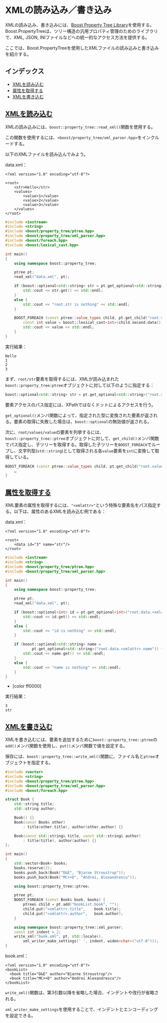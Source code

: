 # XMLの読み込み／書き込み
XMLの読み込み、書き込みには、[Boost Property Tree Library](http://www.boost.org/doc/libs/release/doc/html/property_tree.html)を使用する。Boost.PropertyTreeは、ツリー構造の汎用プロパティ管理のためのライブラリで、XML, JSON, INIファイルなどへの統一的なアクセス方法を提供する。

ここでは、Boost.PropertyTreeを使用したXMLファイルの読み込みと書き込みを紹介する。


## インデックス
- [XMLを読み込む](#read)
- [属性を取得する](#get-attribute)
- [XMLを書き込む](#write)


## <a id="read" href="#read">XMLを読み込む</a>
XMLの読み込みには、`boost::property_tree::read_xml()`関数を使用する。

この関数を使用するには、`<boost/property_tree/xml_parser.hpp>`をインクルードする。

以下のXMLファイルを読み込んでみよう。

data.xml：
```
<?xml version="1.0" encoding="utf-8"?>

<root>
    <str>Hello</str>
    <values>
        <value>1</value>
        <value>2</value>
        <value>3</value>
    </values>
</root>
```

```cpp example
#include <iostream>
#include <string>
#include <boost/property_tree/ptree.hpp>
#include <boost/property_tree/xml_parser.hpp>
#include <boost/foreach.hpp>
#include <boost/lexical_cast.hpp>

int main()
{
    using namespace boost::property_tree;

    ptree pt;
    read_xml("data.xml", pt);

    if (boost::optional<std::string> str = pt.get_optional<std::string>("root.str")) {
        std::cout << str.get() << std::endl;
    }
    else {
        std::cout << "root.str is nothing" << std::endl;
    }

    BOOST_FOREACH (const ptree::value_type& child, pt.get_child("root.values")) {
        const int value = boost::lexical_cast<int>(child.second.data());
        std::cout << value << std::endl;
    }
}
```

実行結果：
```
Hello
1
2
3
```

まず、`root/str`要素を取得するには、XMLが読み込まれた`boost::property_tree:ptree`オブジェクトに対して以下のように指定する：

```cpp
boost::optional<std::string> str = pt.get_optional<std::string>("root.str");
```

要素アクセスのパス指定には、XPathではなくドットによるアクセスを行う。

`get_optional()`メンバ関数によって、指定された型に変換された要素が返される。要素の取得に失敗した場合は、`boost::optional`の無効値が返される。

次に、`root/values/value`の要素を列挙するには、`boost::property_tree::ptree`オブジェクトに対して、`get_child()`メンバ関数でパス指定し、子ツリーを取得する。取得した子ツリーを`BOOST_FOREACH`でループし、文字列型(`std::string`)として取得される各`value`要素を`int`に変換して取得している。

```cpp
BOOST_FOREACH (const ptree::value_type& child, pt.get_child("root.values") {
    …
}
```


## <a id="get-attribute" href="#get-attribute">属性を取得する</a>
XML要素の属性を取得するには、`"<xmlattr>"`という特殊な要素名をパス指定する。以下は、属性のあるXMLを読み込む例である：

data.xml：
```
<?xml version="1.0" encoding="utf-8"?>

<root>
    <data id="3" name="str"/>
</root>
```

```cpp example
#include <iostream>
#include <string>
#include <boost/property_tree/ptree.hpp>
#include <boost/property_tree/xml_parser.hpp>

int main()
{
    using namespace boost::property_tree;

    ptree pt;
    read_xml("data.xml", pt);

    if (boost::optional<int> id = pt.get_optional<int>("root.data.<xmlattr>.id")) {
        std::cout << id.get() << std::endl;
    }
    else {
        std::cout << "id is nothing" << std::endl;
    }

    if (boost::optional<std::string> name =
            pt.get_optional<std::string>("root.data.<xmlattr>.name")) {
        std::cout << name.get() << std::endl;
    }
    else {
        std::cout << "name is nothing" << std::endl;
    }
}
```
* <xmlattr>[color ff0000]

実行結果：
```
3
str
```


## <a id="write" href="#write">XMLを書き込む</a>
XMLを書き込むには、要素を追加するために`boost::property_tree::ptree`の`add()`メンバ関数を使用し、`put()`メンバ関数で値を設定する。

保存には、`boost::property_tree::write_xml()`関数に、ファイル名と`ptree`オブジェクトを指定する。

```cpp example
#include <vector>
#include <string>
#include <boost/property_tree/ptree.hpp>
#include <boost/property_tree/xml_parser.hpp>
#include <boost/foreach.hpp>

struct Book {
    std::string title;
    std::string author;

    Book() {}
    Book(const Book& other)
        : title(other.title), author(other.author) {}

    Book(const std::string& title, const std::string& author)
        : title(title), author(author) {}
};

int main()
{
    std::vector<Book> books;
    books.reserve(2);
    books.push_back(Book("D&E", "Bjarne Stroustrup"));
    books.push_back(Book("MC++D", "Andrei, Alexandrescu"));

    using boost::property_tree::ptree;

    ptree pt;
    BOOST_FOREACH (const Book& book, books) {
        ptree& child = pt.add("bookList.book", "");
        child.put("<xmlattr>.title",    book.title);
        child.put("<xmlattr>.author",   book.author);
    }

    using namespace boost::property_tree::xml_parser;
    const int indent = 2;
    write_xml("book.xml", pt, std::locale(),
        xml_writer_make_settings(' ', indent, widen<char>("utf-8")));
}
```

book.xml：
```
<?xml version="1.0" encoding="utf-8"?>
<bookList>
  <book title="D&E" author="Bjarne Stroustrup"/>
  <book title="MC++D" author="Andrei Alexandrescu"/>
</bookList>
```

`write_xml()`関数は、第3引数以降を省略した場合、インデントや改行が省略される。

`xml_writer_make_settings`を使用することで、インデントとエンコーディングを設定できる。


